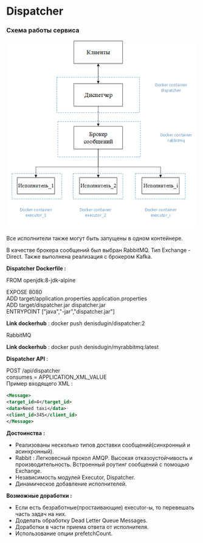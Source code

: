 # Dispatcher
### Схема работы сервиса
![scheme](scheme.png)

Все исполнители также могут быть запущены в одном контейнере.

В качестве брокера сообщений был выбран RabbitMQ. Тип Exchange - Direct.
Также выполнена реализация с брокером Kafka.


**Dispatcher Dockerfile :**

FROM openjdk:8-jdk-alpine

EXPOSE 8080  
ADD target/application.properties application.properties  
ADD target/dispatcher.jar dispatcher.jar  
ENTRYPOINT ["java","-jar","dispatcher.jar"]

**Link dockerhub** :  docker push denisdugin/dispatcher:2

RabbitMQ

**Link dockerhub** :  docker push denisdugin/myrabbitmq:latest


**Dispatcher API** : 

POST /api/dispatcher  
consumes = APPLICATION_XML_VALUE    
Пример входящего XML :    
```xml
<Message>
<target_id>4</target_id>
<data>Need taxi</data>
<client_id>345</client_id>
</Message>
```

**Достоинства :**
- Реализованы несколько типов доставки сообщений(синхронный и асинхронный).   
- Rabbit : Легковесный прокол AMQP. Высокая отказоустойчивость и производительность. Встроенный роутинг сообщений с помощью Exchange.  
- Независимость модулей Executor, Dispatсher.
- Динамическое добавление исполнителей.


**Возможные доработки :**  
- Если есть безработные(простаивающие) executor-ы, то перевешать часть задач на них.  
- Доделать обработку Dead Letter Queue Messages.  
- Доработки в части приема ответа от исполнителя.  
- Использование опции prefetchCount.
